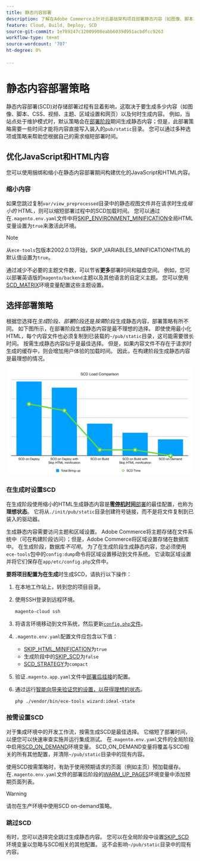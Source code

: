 ```yaml
---
title: 静态内容部署
description: 了解在Adobe Commerce上针对云基础架构项目部署静态内容（如图像、脚本和CSS）的策略。
feature: Cloud, Build, Deploy, SCD
source-git-commit: 1e789247c12009908eabb6039d951acbdfcc9263
workflow-type: tm+mt
source-wordcount: '707'
ht-degree: 0%

---
```


# 静态内容部署策略

静态内容部署(SCD)对存储部署过程有显着影响，这取决于要生成多少内容（如图像、脚本、CSS、视频、主题、区域设置和网页）以及何时生成内容。 例如，当站点处于维护模式时，默认策略会在[部署阶段](process.md#deploy-phase-deploy-phase)期间生成静态内容；但是，此部署策略需要一些时间才能将内容直接写入装入的`pub/static`目录。 您可以通过多种选项或策略来帮助您根据自己的需求缩短部署时间。

## 优化JavaScript和HTML内容

您可以使用捆绑和缩小在静态内容部署期间构建优化的JavaScript和HTML内容。

### 缩小内容

如果您跳过复制`var/view_preprocessed`目录中的静态视图文件并在请求时生成&#x200B;_缩小的_ HTML，则可以缩短部署过程中的SCD加载时间。 您可以通过在`.magento.env.yaml`文件中将[SKIP_ENVIRONMENT_MINIFICATION](../environment/variables-global.md#skiphtmlminification)全局HTML变量设置为`true`来激活此环境。

>[!NOTE]
>
>从`ece-tools`包版本2002.0.13开始，SKIP_VARIABLES_MINIFICATIONHTML的默认值设置为`true`。

通过减少不必要的主题文件数，可以节省&#x200B;**更多**&#x200B;部署时间和磁盘空间。 例如，您可以部署英语版的`magento/backend`主题以及其他语言的自定义主题。 您可以使用[SCD_MATRIX](../environment/variables-deploy.md#scdmatrix)环境变量配置这些主题设置。

## 选择部署策略

根据您选择在&#x200B;_生成_&#x200B;阶段、_部署_&#x200B;阶段还是&#x200B;_按需_&#x200B;阶段生成静态内容，部署策略有所不同。 如下图所示，在部署阶段生成静态内容是最不理想的选择。 即使使用最小化HTML，每个内容文件也必须复制到已装载的`~/pub/static`目录，这可能需要很长时间。 按需生成静态内容似乎是最佳选择。 但是，如果内容文件不存在于请求时生成的缓存中，则会增加用户体验的加载时间。 因此，在构建阶段生成静态内容是最理想的情况。

![SCD加载比较](../../assets/scd-load-times.png)

### 在生成时设置SCD

在生成阶段使用缩小的HTML生成静态内容是&#x200B;[**零停机时间**&#x200B;部署](reduce-downtime.md)的最佳配置，也称为&#x200B;**理想状态**。 它将从`./init/pub/static`目录创建符号链接，而不是将文件复制到已装入的驱动器。

生成静态内容需要访问主题和区域设置。 Adobe Commerce将主题存储在文件系统中（可在构建阶段访问）；但是，Adobe Commerce将区域设置存储在数据库中。 在生成阶段，数据库&#x200B;_不可用_。 为了在生成阶段生成静态内容，您必须使用`ece-tools`包中的`config:dump`命令将区域设置移动到文件系统。 它读取区域设置并将它们保存在`app/etc/config.php`文件中。

**要将项目配置为在生成**&#x200B;时生成SCD，请执行以下操作：

1. 在本地工作站上，转到您的项目目录。
1. 使用SSH登录到远程环境。

   ```bash
   magento-cloud ssh
   ```

1. 将语言环境移动到文件系统，然后更新[`config.php`文件](../development/commerce-version.md#create-a-configphp-file)。

1. `.magento.env.yaml`配置文件应包含以下值：

   - [SKIP_HTML_MINIFICATION](../environment/variables-global.md#skip_html_minification)为`true`
   - 生成阶段中的[SKIP_SCD](../environment/variables-build.md#skip_scd)为`false`
   - [SCD_STRATEGY](../environment/variables-build.md#scd_strategy)为`compact`

1. 验证`.magento.app.yaml`文件中[部署后挂接](../application/hooks-property.md)的配置。

1. 通过运行[智能向导来验证您的设置，以获得理想的状态](smart-wizards.md)。

   ```bash
   php ./vendor/bin/ece-tools wizard:ideal-state
   ```

### 按需设置SCD

对于集成环境中的开发工作流，按需生成SCD是最佳选择。 它缩短了部署时间，以便您可以快速审查实施并运行集成测试。 在`.magento.env.yaml`文件的全局阶段中启用[SCD_ON_DEMAND](../environment/variables-global.md#scdondemand)环境变量。 SCD_ON_DEMAND变量将覆盖与SCD相关的所有其他配置，并清除`~/pub/static`目录中的现有内容。

使用SCD按需策略时，有助于使用预期请求的页面（例如主页）预加载缓存。 在`.magento.env.yaml`文件的部署后阶段的[WARM_UP_PAGES](../environment/variables-post-deploy.md#warmuppages)环境变量中添加预期页面列表。

>[!WARNING]
>
>请勿在生产环境中使用SCD on-demand策略。

### 跳过SCD

有时，您可以选择完全跳过生成静态内容。 您可以在全局阶段中设置[SKIP_SCD](../environment/variables-build.md#skipscd)环境变量以忽略与SCD相关的其他配置。 这不会影响`~/pub/static`目录中的现有内容。
